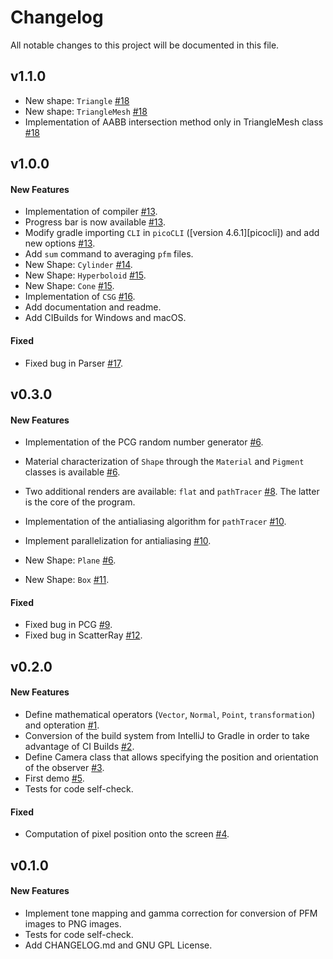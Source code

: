 # Changelog
All notable changes to this project will be documented in this file.

## v1.1.0
- New shape: `Triangle` [#18](https://github.com/matteopicciolini/JTracer/pull/18)
- New shape: `TriangleMesh` [#18](https://github.com/matteopicciolini/JTracer/pull/18)
- Implementation of AABB intersection method only in TriangleMesh class [#18](https://github.com/matteopicciolini/JTracer/pull/18)

## v1.0.0
#### New Features
- Implementation of compiler [#13](https://github.com/matteopicciolini/ray_tracing/pull/13).
- Progress bar is now available [#13](https://github.com/matteopicciolini/ray_tracing/pull/13).
- Modify gradle importing `CLI` in `picoCLI` ([version 4.6.1][picocli]) and add new options [#13](https://github.com/matteopicciolini/ray_tracing/pull/13).
- Add `sum` command to averaging `pfm` files.
- New Shape: `Cylinder` [#14](https://github.com/matteopicciolini/ray_tracing/pull/14).
- New Shape: `Hyperboloid` [#15](https://github.com/matteopicciolini/ray_tracing/pull/15).
- New Shape: `Cone` [#15](https://github.com/matteopicciolini/ray_tracing/pull/15).
- Implementation of `CSG` [#16](https://github.com/matteopicciolini/ray_tracing/pull/16).
- Add documentation and readme.
- Add CIBuilds for Windows and macOS.


#### Fixed
- Fixed bug in Parser [#17](https://github.com/matteopicciolini/ray_tracing/issues/17).

## v0.3.0
#### New Features
- Implementation of the PCG random number generator [#6](https://github.com/matteopicciolini/ray_tracing/pull/6).
- Material characterization of `Shape` through the `Material` and `Pigment` classes is available [#6](https://github.com/matteopicciolini/ray_tracing/pull/6).

- Two additional renders are available: `flat` and `pathTracer` [#8](https://github.com/matteopicciolini/ray_tracing/pull/8). The latter is the core of the program.
- Implementation of the antialiasing algorithm for `pathTracer` [#10](https://github.com/matteopicciolini/ray_tracing/pull/10).
- Implement parallelization for antialiasing [#10](https://github.com/matteopicciolini/ray_tracing/pull/10).
- New Shape: `Plane` [#6](https://github.com/matteopicciolini/ray_tracing/pull/6).
- New Shape: `Box` [#11](https://github.com/matteopicciolini/ray_tracing/pull/11).

#### Fixed
- Fixed bug in PCG [#9](https://github.com/matteopicciolini/ray_tracing/issues/9).
- Fixed bug in ScatterRay [#12](https://github.com/matteopicciolini/ray_tracing/issues/12).

## v0.2.0
#### New Features
- Define mathematical operators (`Vector`, `Normal`, `Point`, `transformation`) and opteration [#1](https://github.com/matteopicciolini/ray_tracing/pull/1).
- Conversion of the build system from IntelliJ to Gradle in order to take advantage of CI Builds [#2](https://github.com/matteopicciolini/ray_tracing/pull/2).
- Define Camera class that allows specifying the position and orientation of the observer [#3](https://github.com/matteopicciolini/ray_tracing/pull/3).
- First demo [#5](https://github.com/matteopicciolini/ray_tracing/pull/5).
- Tests for code self-check.

#### Fixed
- Computation of pixel position onto the screen [#4](https://github.com/matteopicciolini/ray_tracing/pull/4).

## v0.1.0
#### New Features
- Implement tone mapping and gamma correction for conversion of PFM images to PNG images.
- Tests for code self-check.
- Add CHANGELOG.md and GNU GPL License.


